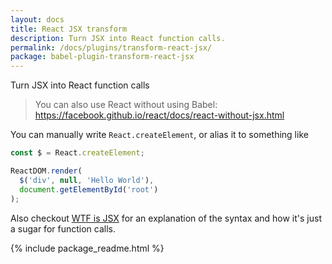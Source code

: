 ```yaml
---
layout: docs
title: React JSX transform
description: Turn JSX into React function calls.
permalink: /docs/plugins/transform-react-jsx/
package: babel-plugin-transform-react-jsx
---
```


Turn JSX into React function calls

> You can also use React without using Babel: https://facebook.github.io/react/docs/react-without-jsx.html

You can manually write `React.createElement`, or alias it to something like

```js
const $ = React.createElement;

ReactDOM.render(
  $('div', null, 'Hello World'),
  document.getElementById('root')
);
```

Also checkout [WTF is JSX](https://jasonformat.com/wtf-is-jsx/) for an explanation of the syntax and how it's just a sugar for function calls.

{% include package_readme.html %}
